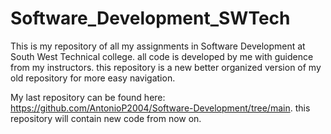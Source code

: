 # Software_Development_SWTech
This is my repository of all my assignments in Software Development at South West Technical college.
all code is developed by me with guidence from my instructors.
this repository is a new better organized version of my old repository for more easy navigation.

My last repository can be found here: https://github.com/AntonioP2004/Software-Development/tree/main.
this repository will contain new code from now on.
